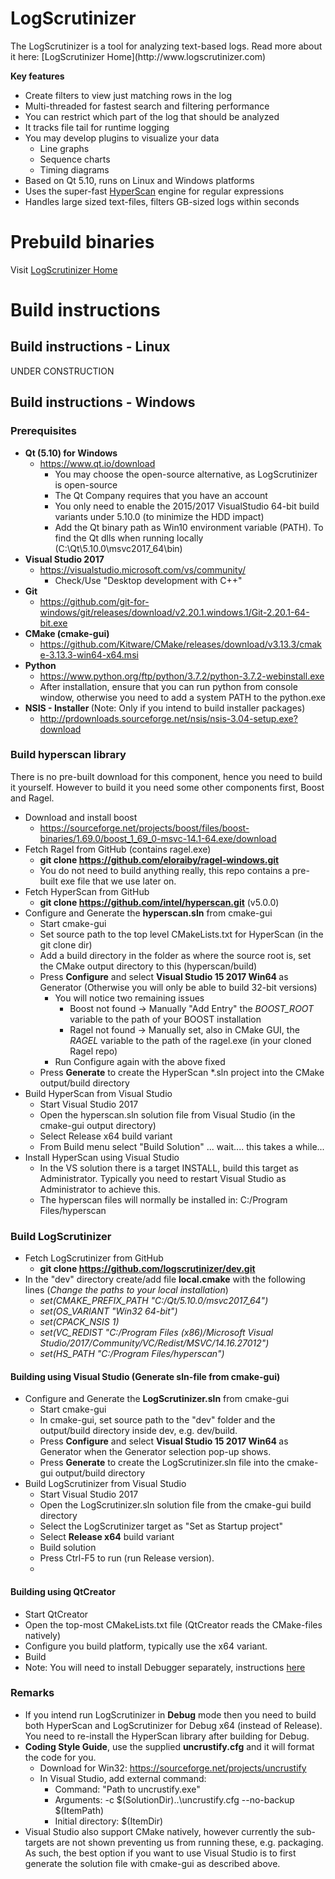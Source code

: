 # LogScrutinizer
<p> The LogScrutinizer is a tool for analyzing text-based logs. Read more about it here: [LogScrutinizer Home](http://www.logscrutinizer.com) <p>

<p><b> Key features </b></p>

* Create filters to view just matching rows in the log
* Multi-threaded for fastest search and filtering performance
* You can restrict which part of the log that should be analyzed
* It tracks file tail for runtime logging 
* You may develop plugins to visualize your data
  *  Line graphs
  *  Sequence charts
  *  Timing diagrams
* Based on Qt 5.10, runs on Linux and Windows platforms
* Uses the super-fast [HyperScan](https://www.hyperscan.io/) engine for regular expressions
* Handles large sized text-files, filters GB-sized logs within seconds

# Prebuild binaries
Visit [LogScrutinizer Home](http://www.logscrutinizer.com)

# Build instructions

## Build instructions - Linux

<p> UNDER CONSTRUCTION </p>
 


## Build instructions - Windows

### Prerequisites
* <b>Qt (5.10) for Windows</b>
  * https://www.qt.io/download
    * You may choose the open-source alternative, as LogScrutinizer is open-source
    * The Qt Company requires that you have an account
    * You only need to enable the 2015/2017 VisualStudio 64-bit build variants under 5.10.0 (to minimize the HDD impact)
    * Add the Qt binary path as Win10 environment variable (PATH). To find the Qt dlls when running locally (C:\Qt\5.10.0\msvc2017_64\bin)
* <b>Visual Studio 2017</b>
  * https://visualstudio.microsoft.com/vs/community/
    * Check/Use "Desktop development with C++"
* <b>Git</b>
  * https://github.com/git-for-windows/git/releases/download/v2.20.1.windows.1/Git-2.20.1-64-bit.exe
* <b>CMake (cmake-gui)</b>
  * https://github.com/Kitware/CMake/releases/download/v3.13.3/cmake-3.13.3-win64-x64.msi
* <b> Python </b> 
  * https://www.python.org/ftp/python/3.7.2/python-3.7.2-webinstall.exe
  * After installation, ensure that you can run python from console window, otherwise you need to add a system PATH to the python.exe
* <b> NSIS - Installer </b> (Note: Only if you intend to build installer packages)
  * http://prdownloads.sourceforge.net/nsis/nsis-3.04-setup.exe?download
 
### Build hyperscan library
There is no pre-built download for this component, hence you need to build it yourself. However to build it you need some other components first, Boost and Ragel.
* Download and install boost
    * https://sourceforge.net/projects/boost/files/boost-binaries/1.69.0/boost_1_69_0-msvc-14.1-64.exe/download        
* Fetch Ragel from GitHub (contains ragel.exe)
  * <b>git clone https://github.com/eloraiby/ragel-windows.git</b>
  * You do not need to build anything really, this repo contains a pre-built exe file that we use later on.  
* Fetch HyperScan from GitHub
  * <b>git clone https://github.com/intel/hyperscan.git</b> (v5.0.0)
* Configure and Generate the <b>hyperscan.sln</b> from cmake-gui
  * Start cmake-gui
  * Set source path to the top level CMakeLists.txt for HyperScan (in the git clone dir)
  * Add a build directory in the folder as where the source root is, set the CMake output directory to this (hyperscan/build)
  * Press <b>Configure</b> and select <b>Visual Studio 15 2017 Win64 </b> as Generator (Otherwise you will only be able to build 32-bit versions)
    * You will notice two remaining issues
      * Boost not found -> Manually "Add Entry" the <i>BOOST_ROOT</i> variable to the path of your BOOST installation
      * Ragel not found -> Manually set, also in CMake GUI, the <i>RAGEL</i> variable to the path of the ragel.exe (in your cloned Ragel repo)
    * Run Configure again with the above fixed
  * Press <b>Generate</b> to create the HyperScan *.sln project into the CMake output/build directory
* Build HyperScan from Visual Studio
  * Start Visual Studio 2017
  * Open the hyperscan.sln solution file from Visual Studio (in the cmake-gui output directory)
  * Select Release x64 build variant
  * From Build menu select "Build Solution" ... wait.... this takes a while...
* Install HyperScan using Visual Studio
  * In the VS solution there is a target INSTALL, build this target as Administrator. Typically you need to restart Visual Studio as Administrator to achieve this.
  * The hyperscan files will normally be installed in: C:/Program Files/hyperscan

### Build LogScrutinizer
* Fetch LogScrutinizer from GitHub 
  * <b>git clone https://github.com/logscrutinizer/dev.git</b>
* In the "dev" directory create/add file <b>local.cmake</b> with the following lines (<i>Change the paths to your local installation</i>)
  * <i>set(CMAKE_PREFIX_PATH "C:/Qt/5.10.0/msvc2017_64")
  * set(OS_VARIANT "Win32 64-bit")
  * set(CPACK_NSIS 1)
  * set(VC_REDIST "C:/Program Files (x86)/Microsoft Visual Studio/2017/Community/VC/Redist/MSVC/14.16.27012")
  * set(HS_PATH "C:/Program Files/hyperscan")</i>
#### Building using Visual Studio (Generate sln-file from cmake-gui)
  * Configure and Generate the <b>LogScrutinizer.sln</b> from cmake-gui
    * Start cmake-gui
    * In cmake-gui, set source path to the "dev" folder and the output/build directory inside dev, e.g. dev/build.
    * Press <b>Configure</b> and select <b>Visual Studio 15 2017 Win64 </b> as Generator when the Generator selection pop-up shows.
    * Press <b>Generate</b> to create the LogScrutinizer.sln file into the cmake-gui output/build directory
  * Build LogScrutinizer from Visual Studio 
    * Start Visual Studio 2017
    * Open the LogScrutinizer.sln solution file from the cmake-gui build directory
    * Select the LogScrutinizer target as "Set as Startup project"
    * Select <b>Release x64</b> build variant
    * Build solution
    * Press Ctrl-F5 to run (run Release version).
    * 
#### Building using QtCreator
  * Start QtCreator
  * Open the top-most CMakeLists.txt file (QtCreator reads the CMake-files natively)
  * Configure you build platform, typically use the x64 variant.
  * Build
  * Note: You will need to install Debugger separately, instructions [here](http://doc.qt.io/qtcreator/creator-debugger-engines.html)


### Remarks
* If you intend run LogScrutinizer in <b>Debug</b> mode then you need to build both HyperScan and LogScrutinizer for Debug x64 (instead of Release). You need to re-install the HyperScan library after building for Debug.
* <b>Coding Style Guide</b>, use the supplied <b>uncrustify.cfg</b> and it will format the code for you.
  * Download for Win32: https://sourceforge.net/projects/uncrustify
  * In Visual Studio, add external command: 
    * Command: "Path to uncrustify.exe"
    * Arguments: -c  $(SolutionDir)..\uncrustify.cfg  --no-backup  $(ItemPath)
    * Initial directory: $(ItemDir)
* Visual Studio also support CMake natively, however currently the sub-targets are not shown preventing us from running these, e.g. packaging. As such, the best option if you want to use Visual Studio is to first generate the solution file with cmake-gui as described above.